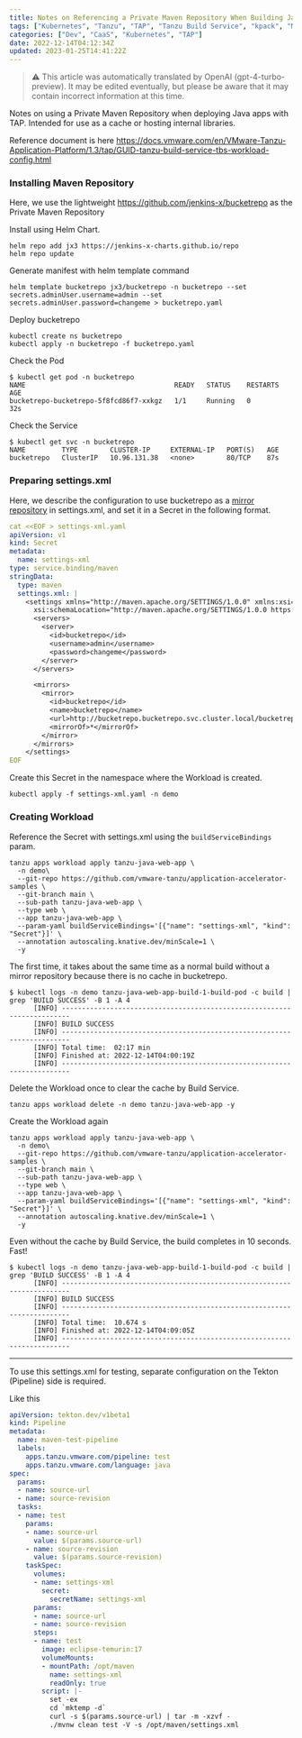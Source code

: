 ```yaml
---
title: Notes on Referencing a Private Maven Repository When Building Java App Images with Tanzu Application Platform
tags: ["Kubernetes", "Tanzu", "TAP", "Tanzu Build Service", "kpack", "Maven"]
categories: ["Dev", "CaaS", "Kubernetes", "TAP"]
date: 2022-12-14T04:12:34Z
updated: 2023-01-25T14:41:22Z
---
```


> ⚠️ This article was automatically translated by OpenAI (gpt-4-turbo-preview).
> It may be edited eventually, but please be aware that it may contain incorrect information at this time.

Notes on using a Private Maven Repository when deploying Java apps with TAP. Intended for use as a cache or hosting internal libraries.


Reference document is here
https://docs.vmware.com/en/VMware-Tanzu-Application-Platform/1.3/tap/GUID-tanzu-build-service-tbs-workload-config.html



<!-- toc -->

### Installing Maven Repository

Here, we use the lightweight https://github.com/jenkins-x/bucketrepo as the Private Maven Repository

Install using Helm Chart.


```
helm repo add jx3 https://jenkins-x-charts.github.io/repo
helm repo update
```


Generate manifest with helm template command

```
helm template bucketrepo jx3/bucketrepo -n bucketrepo --set secrets.adminUser.username=admin --set secrets.adminUser.password=changeme > bucketrepo.yaml
```

Deploy bucketrepo


```
kubectl create ns bucketrepo
kubectl apply -n bucketrepo -f bucketrepo.yaml
```

Check the Pod

```
$ kubectl get pod -n bucketrepo
NAME                                     READY   STATUS    RESTARTS   AGE
bucketrepo-bucketrepo-5f8fcd86f7-xxkgz   1/1     Running   0          32s
```

Check the Service

```
$ kubectl get svc -n bucketrepo 
NAME         TYPE        CLUSTER-IP     EXTERNAL-IP   PORT(S)   AGE
bucketrepo   ClusterIP   10.96.131.38   <none>        80/TCP    87s
```

### Preparing settings.xml


Here, we describe the configuration to use bucketrepo as a [mirror repository](https://maven.apache.org/settings.html#mirrors) in settings.xml, and set it in a Secret in the following format.


```yaml
cat <<EOF > settings-xml.yaml
apiVersion: v1
kind: Secret
metadata:
  name: settings-xml
type: service.binding/maven
stringData:
  type: maven
  settings.xml: |
    <settings xmlns="http://maven.apache.org/SETTINGS/1.0.0" xmlns:xsi="http://www.w3.org/2001/XMLSchema-instance"
      xsi:schemaLocation="http://maven.apache.org/SETTINGS/1.0.0 https://maven.apache.org/xsd/settings-1.0.0.xsd">
      <servers>
        <server>
          <id>bucketrepo</id>
          <username>admin</username>
          <password>changeme</password>
        </server>
      </servers>

      <mirrors>
        <mirror>
          <id>bucketrepo</id>
          <name>bucketrepo</name>
          <url>http://bucketrepo.bucketrepo.svc.cluster.local/bucketrepo</url>
          <mirrorOf>*</mirrorOf>
        </mirror>
      </mirrors>
    </settings>
EOF
```

Create this Secret in the namespace where the Workload is created.

```
kubectl apply -f settings-xml.yaml -n demo
```

### Creating Workload

Reference the Secret with settings.xml using the `buildServiceBindings` param.

```
tanzu apps workload apply tanzu-java-web-app \
  -n demo\
  --git-repo https://github.com/vmware-tanzu/application-accelerator-samples \
  --git-branch main \
  --sub-path tanzu-java-web-app \
  --type web \
  --app tanzu-java-web-app \
  --param-yaml buildServiceBindings='[{"name": "settings-xml", "kind": "Secret"}]' \
  --annotation autoscaling.knative.dev/minScale=1 \
  -y
```

The first time, it takes about the same time as a normal build without a mirror repository because there is no cache in bucketrepo.

```
$ kubectl logs -n demo tanzu-java-web-app-build-1-build-pod -c build | grep 'BUILD SUCCESS' -B 1 -A 4
      [INFO] ------------------------------------------------------------------------
      [INFO] BUILD SUCCESS
      [INFO] ------------------------------------------------------------------------
      [INFO] Total time:  02:17 min
      [INFO] Finished at: 2022-12-14T04:00:19Z
      [INFO] ------------------------------------------------------------------------
```



Delete the Workload once to clear the cache by Build Service.


```
tanzu apps workload delete -n demo tanzu-java-web-app -y
```

Create the Workload again


```
tanzu apps workload apply tanzu-java-web-app \
  -n demo\
  --git-repo https://github.com/vmware-tanzu/application-accelerator-samples \
  --git-branch main \
  --sub-path tanzu-java-web-app \
  --type web \
  --app tanzu-java-web-app \
  --param-yaml buildServiceBindings='[{"name": "settings-xml", "kind": "Secret"}]' \
  --annotation autoscaling.knative.dev/minScale=1 \
  -y
```

Even without the cache by Build Service, the build completes in 10 seconds. Fast!

```
$ kubectl logs -n demo tanzu-java-web-app-build-1-build-pod -c build | grep 'BUILD SUCCESS' -B 1 -A 4
      [INFO] ------------------------------------------------------------------------
      [INFO] BUILD SUCCESS
      [INFO] ------------------------------------------------------------------------
      [INFO] Total time:  10.674 s
      [INFO] Finished at: 2022-12-14T04:09:05Z
      [INFO] ------------------------------------------------------------------------
```


---

To use this settings.xml for testing, separate configuration on the Tekton (Pipeline) side is required.

Like this

```yaml
apiVersion: tekton.dev/v1beta1
kind: Pipeline
metadata:
  name: maven-test-pipeline
  labels:
    apps.tanzu.vmware.com/pipeline: test
    apps.tanzu.vmware.com/language: java
spec:
  params:
  - name: source-url
  - name: source-revision
  tasks:
  - name: test
    params:
    - name: source-url
      value: $(params.source-url)
    - name: source-revision
      value: $(params.source-revision)
    taskSpec:
      volumes:
      - name: settings-xml
        secret:
          secretName: settings-xml
      params:
      - name: source-url
      - name: source-revision
      steps:
      - name: test
        image: eclipse-temurin:17
        volumeMounts:
        - mountPath: /opt/maven
          name: settings-xml
          readOnly: true
        script: |-
          set -ex
          cd `mktemp -d`
          curl -s $(params.source-url) | tar -m -xzvf -
          ./mvnw clean test -V -s /opt/maven/settings.xml
```
